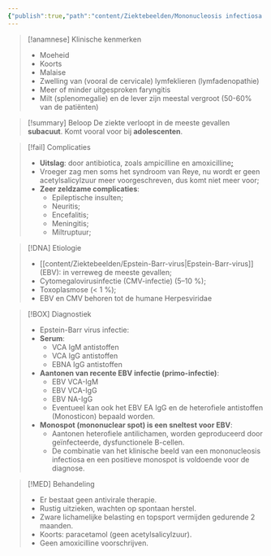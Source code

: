 ```yaml
---
{"publish":true,"path":"content/Ziektebeelden/Mononucleosis infectiosa.md","permalink":"/content/ziektebeelden/mononucleosis-infectiosa/","title":"Mononucleosis infectiosa","tags":["Lymfadenopathie","Infectieziekten","Ziektebeeld"]}
---
```



> [!anamnese] Klinische kenmerken
> - Moeheid
> - Koorts
> - Malaise
> - Zwelling van (vooral de cervicale) lymfeklieren (lymfadenopathie)
> - Meer of minder uitgesproken faryngitis
> - Milt (splenomegalie) en de lever zijn meestal vergroot (50-60% van de patiënten)

> [!summary] Beloop
> De ziekte verloopt in de meeste gevallen **subacuut**.
> Komt vooral voor bij **adolescenten**.

> [!fail] Complicaties
> - **Uitslag**: door antibiotica, zoals ampicilline en amoxicilline[;](https://www.huidziekten.nl/zakboek/dermatosen/dtxt/DermatitisMedicamentosa.htm)
> - Vroeger zag men soms het syndroom van Reye, nu wordt er geen acetylsalicylzuur meer voorgeschreven, dus komt niet meer voor;
> - **Zeer zeldzame complicaties**:
> 	- Epileptische insulten;
> 	- Neuritis;
> 	- Encefalitis;
> 	- Meningitis;
> 	- Miltruptuur;


> [!DNA] Etiologie
> - [[content/Ziektebeelden/Epstein-Barr-virus\|Epstein-Barr-virus]] (EBV): in verreweg de meeste gevallen;
> - Cytomegalovirusinfectie (CMV-infectie) (5–10 %);
> - Toxoplasmose (< 1 %);
> - EBV en CMV behoren tot de humane Herpesviridae

> [!BOX] Diagnostiek
> - Epstein-Barr virus infectie:
> - **Serum**: 
> 	- VCA IgM antistoffen
> 	- VCA IgG antistoffen
> 	- EBNA IgG antistoffen
> - **Aantonen van recente EBV infectie (primo-infectie)**: 
> 	- EBV VCA-IgM
> 	- EBV VCA-IgG
> 	- EBV NA-IgG
> 	- Eventueel kan ook het EBV EA IgG en de heterofiele antistoffen (Monosticon) bepaald worden. 
> - **Monospot (mononuclear spot) is een sneltest voor EBV**:
> 	- Aantonen heterofiele antilichamen, worden geproduceerd door geïnfecteerde, dysfunctionele B-cellen. 
> 	- De combinatie van het klinische beeld van een mononucleosis infectiosa en een positieve monospot is voldoende voor de diagnose.


> [!MED] Behandeling
> - Er bestaat geen antivirale therapie. 
> - Rustig uitzieken, wachten op spontaan herstel.
> - Zware lichamelijke belasting en topsport vermijden gedurende 2 maanden.
> - Koorts: paracetamol (geen acetylsalicylzuur).
> - Geen amoxicilline voorschrijven. 

